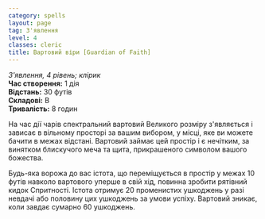 ```yaml
---
category: spells
layout: page
tag: З'явлення
level: 4
classes: cleric
title: Вартовий віри [Guardian of Faith]
---
```


_З'явлення, 4 рівень; клірик_    
**Час створення:** 1 дія    
**Відстань:** 30 футів    
**Складові:** В    
**Тривалість:** 8 годин    

На час дії чарів спектральний вартовий Великого розміру з'являється і зависає в вільному просторі за вашим вибором, у місці, яке ви можете бачити в межах відстані. Вартовий займає цей простір і є нечітким, за винятком блискучого меча та щита, прикрашеного символом вашого божества.    

Будь-яка ворожа до вас істота, що переміщується в простір у межах 10 футів навколо вартового уперше в свій хід, повинна зробити рятівний кидок Спритності. Істота отримує 20 променистих ушкоджень у разі невдачі або половину цих ушкоджень за умови успіху. Вартовий зникає, коли завдає сумарно 60 ушкоджень.
